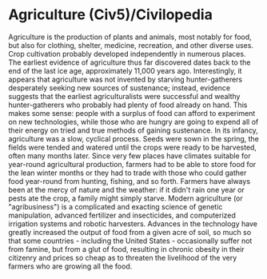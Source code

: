 # Agriculture (Civ5)/Civilopedia

Agriculture is the production of plants and animals, most notably for food, but also for clothing, shelter, medicine, recreation, and other diverse uses. Crop cultivation probably developed independently in numerous places. The earliest evidence of agriculture thus far discovered dates back to the end of the last ice age, approximately 11,000 years ago. Interestingly, it appears that agriculture was not invented by starving hunter-gatherers desperately seeking new sources of sustenance; instead, evidence suggests that the earliest agriculturalists were successful and wealthy hunter-gatherers who probably had plenty of food already on hand. This makes some sense: people with a surplus of food can afford to experiment on new technologies, while those who are hungry are going to expend all of their energy on tried and true methods of gaining sustenance.
In its infancy, agriculture was a slow, cyclical process. Seeds were sown in the spring, the fields were tended and watered until the crops were ready to be harvested, often many months later. Since very few places have climates suitable for year-round agricultural production, farmers had to be able to store food for the lean winter months or they had to trade with those who could gather food year-round from hunting, fishing, and so forth. Farmers have always been at the mercy of nature and the weather: if it didn't rain one year or pests ate the crop, a family might simply starve.
Modern agriculture (or "agribusiness") is a complicated and exacting science of genetic manipulation, advanced fertilizer and insecticides, and computerized irrigation systems and robotic harvesters. Advances in the technology have greatly increased the output of food from a given acre of soil, so much so that some countries - including the United States - occasionally suffer not from famine, but from a glut of food, resulting in chronic obesity in their citizenry and prices so cheap as to threaten the livelihood of the very farmers who are growing all the food.